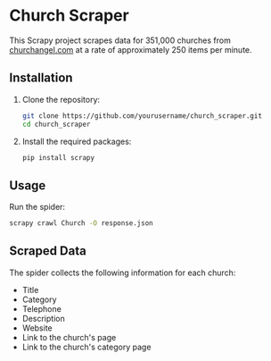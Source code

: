 # Church Scraper

This Scrapy project scrapes data for 351,000 churches from [churchangel.com](https://www.churchangel.com/) at a rate of approximately 250 items per minute.

## Installation

1. Clone the repository:
    ```sh
    git clone https://github.com/yourusername/church_scraper.git
    cd church_scraper
    ```

2. Install the required packages:
    ```sh
    pip install scrapy
    ```

## Usage

Run the spider:
```sh
scrapy crawl Church -O response.json
```

## Scraped Data
The spider collects the following information for each church:

- Title
- Category
- Telephone
- Description
- Website
- Link to the church's page
- Link to the church's category page
